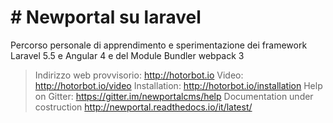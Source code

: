 <h1># Newportal su laravel</h1>
Percorso personale di apprendimento e sperimentazione dei framework Laravel 5.5 e Angular 4 e
del Module Bundler webpack 3<br />

>Indirizzo web provvisorio: http://hotorbot.io
>Video: http://hotorbot.io/video
>Installation: http://hotorbot.io/installation
>Help on Gitter: https://gitter.im/newportalcms/help
>Documentation under costruction http://newportal.readthedocs.io/it/latest/
